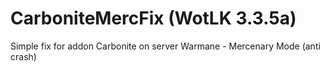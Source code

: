 # CarboniteMercFix (WotLK 3.3.5a)

Simple fix for addon Carbonite on server Warmane - Mercenary Mode (anti crash)
